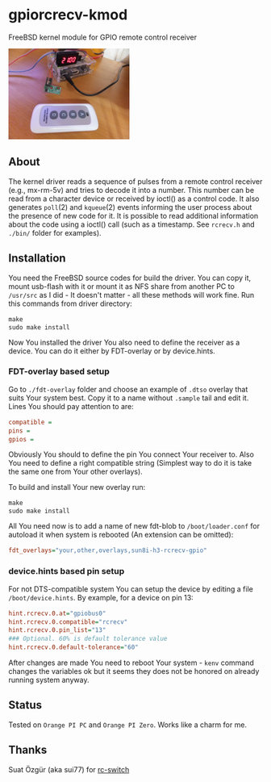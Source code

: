 # gpiorcrecv-kmod

FreeBSD kernel module for GPIO remote control receiver

<img width=240 height=180 src="img/RC_Receiver_433MHz.jpeg" title="RC receiver 433MHz" />

## About

The kernel driver reads a sequence of pulses from a remote control receiver
(e.g., mx-rm-5v) and tries to decode it into a number. This number can
be read from a character device or received by ioctl() as a control code.
It also generates `poll`(2) and `kqueue`(2) events informing the user process
about the presence of new code for it.
It is possible to read additional information about the code using a ioctl()
call (such as a timestamp. See `rcrecv.h` and `./bin/` folder for examples).

## Installation

You need the FreeBSD source codes for build the driver. You can copy it,
mount usb-flash with it or mount it as NFS share from another PC to
`/usr/src` as I did - It doesn't matter - all these methods will work fine.
Run this commands from driver directory:
```shell
make
sudo make install
```
Now You installed the driver You also need to define the receiver as a device.
You can do it either by FDT-overlay or by device.hints.

### FDT-overlay based setup

Go to `./fdt-overlay` folder and choose an example of `.dtso` overlay that
suits Your system best. Copy it to a name without `.sample` tail and edit it.
Lines You should pay attention to are:
```ini
compatible =
pins =
gpios =
```
Obviously You should to define the pin You connect Your receiver to. Also You
need to define a right compatible string (Simplest way to do it is take the
same one from Your other overlays).

To build and install Your new overlay run:
```shell
make
sudo make install
```
All You need now is to add a name of new fdt-blob to `/boot/loader.conf` for
autoload it when system is rebooted (An extension can be omitted):
```ini
fdt_overlays="your,other,overlays,sun8i-h3-rcrecv-gpio"
```

### device.hints based pin setup

For not DTS-compatible system You can setup the device by editing a file
`/boot/device.hints`. By example, for a device on pin 13:

```ini
hint.rcrecv.0.at="gpiobus0"
hint.rcrecv.0.compatible="rcrecv"
hint.rcrecv.0.pin_list="13"
### Optional. 60% is default tolerance value
hint.rcrecv.0.default-tolerance="60"
```

After changes are made You need to reboot Your system - `kenv` command
changes the variables ok but it seems they does not be honored on already
running system anyway.

## Status

Tested on `Orange PI PC` and `Orange PI Zero`.
Works like a charm for me.

## Thanks

Suat Özgür (aka sui77) for [rc-switch](https://github.com/sui77/rc-switch)
